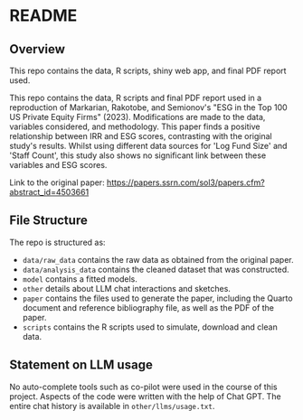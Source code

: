 # README

## Overview

This repo contains the data, R scripts, shiny web app, and final PDF report used. 

This repo contains the data, R scripts and final PDF report used in a reproduction of Markarian, Rakotobe, and Semionov's "ESG in the Top 100 US Private Equity Firms" (2023). Modifications are made to the data, variables considered, and methodology. This paper finds a positive relationship between IRR and ESG scores, contrasting with the original study's results. Whilst using different data sources for 'Log Fund Size' and 'Staff Count', this study also shows no significant link between these variables and ESG scores.

Link to the original paper: https://papers.ssrn.com/sol3/papers.cfm?abstract_id=4503661

## File Structure

The repo is structured as:

-   `data/raw_data` contains the raw data as obtained from the original paper.
-   `data/analysis_data` contains the cleaned dataset that was constructed.
-   `model` contains a fitted models. 
-   `other` details about LLM chat interactions and sketches.
-   `paper` contains the files used to generate the paper, including the Quarto document and reference bibliography file, as well as the PDF of the paper. 
-   `scripts` contains the R scripts used to simulate, download and clean data.

## Statement on LLM usage

No auto-complete tools such as co-pilot were used in the course of this project. Aspects of the code were written with the help of Chat GPT. The entire chat history is available in `other/llms/usage.txt`.

